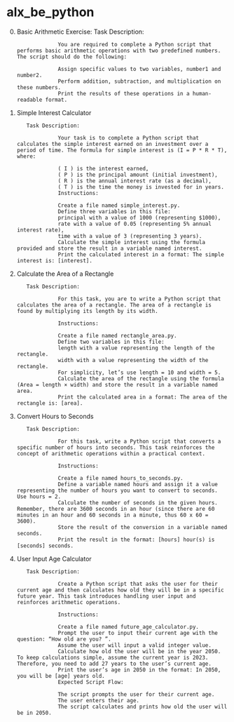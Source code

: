 # alx_be_python

0. Basic Arithmetic Exercise:
          Task Description:

                    You are required to complete a Python script that performs basic arithmetic operations with two predefined numbers. The script should do the following:

                    Assign specific values to two variables, number1 and number2.
                    Perform addition, subtraction, and multiplication on these numbers.
                    Print the results of these operations in a human-readable format.


1. Simple Interest Calculator

          Task Description:

                    Your task is to complete a Python script that calculates the simple interest earned on an investment over a period of time. The formula for simple interest is (I = P * R * T), where:

                    ( I ) is the interest earned,
                    ( P ) is the principal amount (initial investment),
                    ( R ) is the annual interest rate (as a decimal),
                    ( T ) is the time the money is invested for in years.
                    Instructions:

                    Create a file named simple_interest.py.
                    Define three variables in this file:
                    principal with a value of 1000 (representing $1000),
                    rate with a value of 0.05 (representing 5% annual interest rate),
                    time with a value of 3 (representing 3 years).
                    Calculate the simple interest using the formula provided and store the result in a variable named interest.
                    Print the calculated interest in a format: The simple interest is: [interest].

2. Calculate the Area of a Rectangle

          Task Description:

                    For this task, you are to write a Python script that calculates the area of a rectangle. The area of a rectangle is found by multiplying its length by its width.

                    Instructions:

                    Create a file named rectangle_area.py.
                    Define two variables in this file:
                    length with a value representing the length of the rectangle.
                    width with a value representing the width of the rectangle.
                    For simplicity, let’s use length = 10 and width = 5.
                    Calculate the area of the rectangle using the formula (Area = length × width) and store the result in a variable named area.
                    Print the calculated area in a format: The area of the rectangle is: [area].

3. Convert Hours to Seconds

          Task Description:

                    For this task, write a Python script that converts a specific number of hours into seconds. This task reinforces the concept of arithmetic operations within a practical context.

                    Instructions:

                    Create a file named hours_to_seconds.py.
                    Define a variable named hours and assign it a value representing the number of hours you want to convert to seconds. Use hours = 2.
                    Calculate the number of seconds in the given hours. Remember, there are 3600 seconds in an hour (since there are 60 minutes in an hour and 60 seconds in a minute, thus 60 x 60 = 3600).
                    Store the result of the conversion in a variable named seconds.
                    Print the result in the format: [hours] hour(s) is [seconds] seconds.

4. User Input Age Calculator

          Task Description:

                    Create a Python script that asks the user for their current age and then calculates how old they will be in a specific future year. This task introduces handling user input and reinforces arithmetic operations.

                    Instructions:

                    Create a file named future_age_calculator.py.
                    Prompt the user to input their current age with the question: “How old are you? ”.
                    Assume the user will input a valid integer value.
                    Calculate how old the user will be in the year 2050. To keep calculations simple, assume the current year is 2023. Therefore, you need to add 27 years to the user’s current age.
                    Print the user’s age in 2050 in the format: In 2050, you will be [age] years old.
                    Expected Script Flow:

                    The script prompts the user for their current age.
                    The user enters their age.
                    The script calculates and prints how old the user will be in 2050.